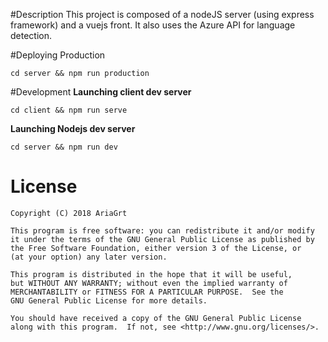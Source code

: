 #Description
This project is composed of a nodeJS server (using express framework) and a vuejs front. It also uses the Azure API for language detection.

#Deploying Production
```
cd server && npm run production
```

#Development
**Launching client dev server**
```
cd client && npm run serve
```
**Launching Nodejs dev server**
```
cd server && npm run dev
```
# License

```text
Copyright (C) 2018 AriaGrt

This program is free software: you can redistribute it and/or modify
it under the terms of the GNU General Public License as published by
the Free Software Foundation, either version 3 of the License, or
(at your option) any later version.

This program is distributed in the hope that it will be useful,
but WITHOUT ANY WARRANTY; without even the implied warranty of
MERCHANTABILITY or FITNESS FOR A PARTICULAR PURPOSE.  See the
GNU General Public License for more details.

You should have received a copy of the GNU General Public License
along with this program.  If not, see <http://www.gnu.org/licenses/>.
```
